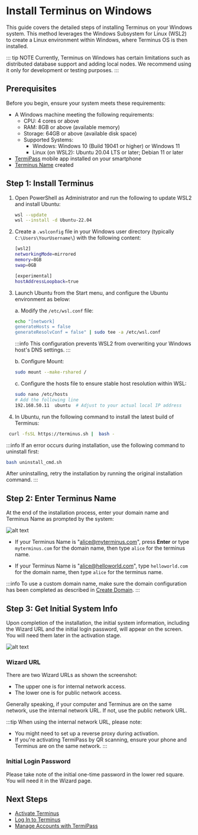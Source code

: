 
# Install Terminus on Windows

This guide covers the detailed steps of installing Terminus on your Windows system. This method leverages the Windows Subsystem for Linux (WSL2) to create a Linux environment within Windows, where Terminus OS is then installed.

::: tip NOTE
Currently, Terminus on Windows has certain limitations such as distributed database support and adding local nodes. We recommend using it only for development or testing purposes.
:::

## Prerequisites

Before you begin, ensure your system meets these requirements:

- A Windows machine meeting the following requirements:
  - CPU: 4 cores or above
  - RAM: 8GB or above (available memory)
  - Storage: 64GB or above (available disk space)
  - Supported Systems:
     - Windows: Windows 10 (Build 19041 or higher) or Windows 11 
     - Linux (on WSL2): Ubuntu 20.04 LTS or later; Debian 11 or later
- [TermiPass](../../../termipass/overview.md#download-termipass) mobile app installed on your smartphone
- [Terminus Name](../../../termipass/account/index.md#create-a-terminus-name) created

## Step 1: Install Terminus 

1. Open PowerShell as Administrator and run the following to update WSL2 and install Ubuntu:
   
   ```bash
   wsl --update
   wsl --install -d Ubuntu-22.04
   ```
   
2. Create a `.wslconfig` file in your Windows user directory (typically `C:\Users\YourUsername\`) with the following content:
   
   ```bash
   [wsl2]
   networkingMode=mirrored
   memory=8GB 
   swap=0GB

   [experimental]
   hostAddressLoopback=true

3. Launch Ubuntu from the Start menu, and configure the Ubuntu environment as below:

   a. Modify the `/etc/wsl.conf` file:

   ```bash
   echo "[network]
   generateHosts = false
   generateResolvConf = false" | sudo tee -a /etc/wsl.conf
   ```
   :::info
   This configuration prevents WSL2 from overwriting your Windows host's DNS settings.
   :::

   b. Configure Mount:

   ```bash
   sudo mount --make-rshared /
   ```

   c. Configure the hosts file to ensure stable host resolution within WSL:

   ```bash
   sudo nano /etc/hosts
   # Add the following line
   192.168.50.11  ubuntu  # Adjust to your actual local IP address
   ```
    
4. In Ubuntu, run the following command to install the latest build of Terminus:

  ```bash
   curl -fsSL https://terminus.sh |  bash -
   ```

   :::info
   If an error occurs during installation, use the following command to uninstall first:
   ```bash
   bash uninstall_cmd.sh
   ```
   After uninstalling, retry the installation by running the original installation command.
   :::

 
## Step 2: Enter Terminus Name

At the end of the installation process, enter your domain name and Terminus Name as prompted by the system:

![alt text](/images/how-to/terminus/enter_terminus_name.png)

- If your Terminus Name is "alice@myterminus.com", press **Enter** or type `myterminus.com` for the domain name, then type `alice` for the terminus name.

- If your Terminus Name is "alice@helloworld.com", type `helloworld.com` for the domain name, then type `alice` for the terminus name.

:::info
To use a custom domain name, make sure the domain configuration has been completed as described in [Create Domain](../../../space/domain/host-domain.md).
:::

## Step 3: Get Initial System Info

Upon completion of the installation, the initial system information, including the Wizard URL and the initial login password, will appear on the screen. You will need them later in the activation stage.

![alt text](/images/how-to/terminus/one_time_password.png)

### Wizard URL

There are two Wizard URLs as shown the screenshot:

- The upper one is for internal network access.
- The lower one is for public network access.

Generally speaking, if your computer and Terminus are on the same network, use the internal network URL. If not, use the public network URL.

:::tip
When using the internal network URL, please note:
- You might need to set up a reverse proxy during activation.
- If you're activating TermiPass by QR scanning, ensure your phone and Terminus are on the same network.
:::

### Initial Login Password

Please take note of the initial one-time password in the lower red square. You will need it in the Wizard page. 

## Next Steps

- [Activate Terminus](../wizard.md)
- [Log In to Terminus](../login.md)
- [Manage Accounts with TermiPass](../../../termipass/account/index.md)





